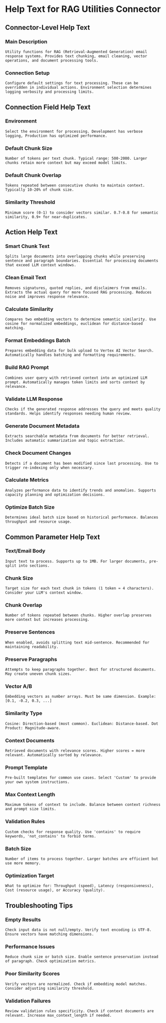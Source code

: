 # Help Text for RAG Utilities Connector

## Connector-Level Help Text

### Main Description
```
Utility functions for RAG (Retrieval-Augmented Generation) email response systems. Provides text chunking, email cleaning, vector operations, and document processing tools.
```

### Connection Setup
```
Configure default settings for text processing. These can be overridden in individual actions. Environment selection determines logging verbosity and processing limits.
```

## Connection Field Help Text

### Environment
```
Select the environment for processing. Development has verbose logging, Production has optimized performance.
```

### Default Chunk Size
```
Number of tokens per text chunk. Typical range: 500-2000. Larger chunks retain more context but may exceed model limits.
```

### Default Chunk Overlap
```
Tokens repeated between consecutive chunks to maintain context. Typically 10-20% of chunk size.
```

### Similarity Threshold
```
Minimum score (0-1) to consider vectors similar. 0.7-0.8 for semantic similarity, 0.9+ for near-duplicates.
```

## Action Help Text

### Smart Chunk Text
```
Splits large documents into overlapping chunks while preserving sentence and paragraph boundaries. Essential for processing documents that exceed LLM context windows.
```

### Clean Email Text
```
Removes signatures, quoted replies, and disclaimers from emails. Extracts the actual query for more focused RAG processing. Reduces noise and improves response relevance.
```

### Calculate Similarity
```
Compares two embedding vectors to determine semantic similarity. Use cosine for normalized embeddings, euclidean for distance-based matching.
```

### Format Embeddings Batch
```
Prepares embedding data for bulk upload to Vertex AI Vector Search. Automatically handles batching and formatting requirements.
```

### Build RAG Prompt
```
Combines user query with retrieved context into an optimized LLM prompt. Automatically manages token limits and sorts context by relevance.
```

### Validate LLM Response
```
Checks if the generated response addresses the query and meets quality standards. Helps identify responses needing human review.
```

### Generate Document Metadata
```
Extracts searchable metadata from documents for better retrieval. Includes automatic summarization and topic extraction.
```

### Check Document Changes
```
Detects if a document has been modified since last processing. Use to trigger re-indexing only when necessary.
```

### Calculate Metrics
```
Analyzes performance data to identify trends and anomalies. Supports capacity planning and optimization decisions.
```

### Optimize Batch Size
```
Determines ideal batch size based on historical performance. Balances throughput and resource usage.
```

## Common Parameter Help Text

### Text/Email Body
```
Input text to process. Supports up to 1MB. For larger documents, pre-split into sections.
```

### Chunk Size
```
Target size for each text chunk in tokens (1 token ≈ 4 characters). Consider your LLM's context window.
```

### Chunk Overlap
```
Number of tokens repeated between chunks. Higher overlap preserves more context but increases processing.
```

### Preserve Sentences
```
When enabled, avoids splitting text mid-sentence. Recommended for maintaining readability.
```

### Preserve Paragraphs
```
Attempts to keep paragraphs together. Best for structured documents. May create uneven chunk sizes.
```

### Vector A/B
```
Embedding vectors as number arrays. Must be same dimension. Example: [0.1, -0.2, 0.3, ...]
```

### Similarity Type
```
Cosine: Direction-based (most common). Euclidean: Distance-based. Dot Product: Magnitude-aware.
```

### Context Documents
```
Retrieved documents with relevance scores. Higher scores = more relevant. Automatically sorted by relevance.
```

### Prompt Template
```
Pre-built templates for common use cases. Select 'Custom' to provide your own system instructions.
```

### Max Context Length
```
Maximum tokens of context to include. Balance between context richness and prompt size limits.
```

### Validation Rules
```
Custom checks for response quality. Use 'contains' to require keywords, 'not_contains' to forbid terms.
```

### Batch Size
```
Number of items to process together. Larger batches are efficient but use more memory.
```

### Optimization Target
```
What to optimize for: Throughput (speed), Latency (responsiveness), Cost (resource usage), or Accuracy (quality).
```

## Troubleshooting Tips

### Empty Results
```
Check input data is not null/empty. Verify text encoding is UTF-8. Ensure vectors have matching dimensions.
```

### Performance Issues
```
Reduce chunk size or batch size. Enable sentence preservation instead of paragraph. Check optimization metrics.
```

### Poor Similarity Scores
```
Verify vectors are normalized. Check if embedding model matches. Consider adjusting similarity threshold.
```

### Validation Failures
```
Review validation rules specificity. Check if context documents are relevant. Increase max_context_length if needed.
```